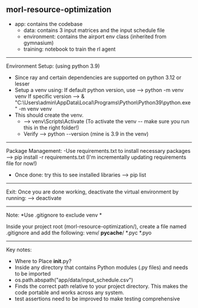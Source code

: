morl-resource-optimization 
---------------------------
- app: contains the codebase
    - data: contains 3 input matrices and the input schedule file
    - environment: contains the airport env class (inherited from gymnasium)
    - training: notebook to train the rl agent
***********
Environment Setup: 
 (using python 3.9)
- Since ray and certain dependencies are supported on python 3.12 or lesser
- Setup a venv using:
    If default python version, use --> python -m venv venv
    If specific version --> & "C:\Users\admin\AppData\Local\Programs\Python\Python39\python.exe" -m venv venv
- This should create the venv. 
    - --> venv\Scripts\Activate (To activate the venv -- make sure you run this in the right folder!)
    - Verify --> python --version (mine is 3.9 in the venv)
***********
Package Management:
-Use requirements.txt to install necessary packages
    --> pip install -r requirements.txt
    (I'm incrementally updating requirements file for now!)

- Once done: try this to see installed libraries
    --> pip list

********
Exit:
Once you are done working, deactivate the virtual environment by running:
    --> deactivate

********

Note: *Use .gitignore to exclude venv *

Inside your project root (morl-resource-optimization/), create a file named .gitignore and add the following:
    venv/
    __pycache__/
    *.pyc
    *.pyo


*****
Key notes:
- Where to Place __init__.py?
- Inside any directory that contains Python modules (.py files) and needs to be imported
- os.path.abspath("app/data/input_schedule.csv")
- Finds the correct path relative to your project directory. This makes the code portable and works across any system.
- test assertions need to be improved to make testing comprehensive 
